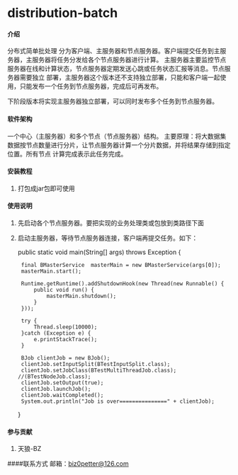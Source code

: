 # distribution-batch

#### 介绍
分布式简单批处理
分为客户端、主服务器和节点服务器。客户端提交任务到主服务器，主服务器将任务分发给各个节点服务器进行计算。
主服务器主要监控节点服务器在线和计算状态，节点服务器定期发送心跳或任务状态汇报等消息。节点服务器需要独立
部署，主服务器这个版本还不支持独立部署，只能和客户端一起使用，只能发布一个任务到节点服务器，完成后可再发布。

下阶段版本将实现主服务器独立部署，可以同时发布多个任务到节点服务器。

#### 软件架构
一个中心（主服务器）和多个节点（节点服务器）结构。
主要原理：将大数据集数据按节点数量进行分片，让节点服务器计算一个分片数据，并将结果存储到指定位置。所有节点
        计算完成表示此任务完成。

#### 安装教程
1. 打包成jar包即可使用

#### 使用说明

1. 先启动各个节点服务器。要把实现的业务处理类或包放到类路径下面
2. 启动主服务器，等待节点服务器连接，客户端再提交任务。如下：

    public static void main(String[] args) throws Exception {
        
        final BMasterService  masterMain = new BMasterService(args[0]);
        masterMain.start();

        Runtime.getRuntime().addShutdownHook(new Thread(new Runnable() {
            public void run() {
                masterMain.shutdown();
            }
        }));

        try {
            Thread.sleep(10000);
        }catch (Exception e) {
            e.printStackTrace();
        }

        BJob clientJob = new BJob();
        clientJob.setInputSplit(BTestInputSplit.class);
        clientJob.setJobClass(BTestMultiThreadJob.class);     //(BTestNodeJob.class);
        clientJob.setOutput(true);
        clientJob.launchJob();
        clientJob.waitCompleted();
        System.out.println("Job is over===============" + clientJob);
    }

#### 参与贡献
1. 天狼-BZ

####联系方式
邮箱：biz0petter@126.com


